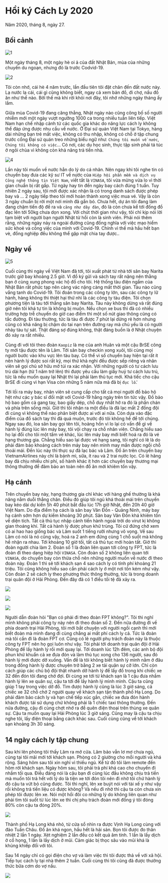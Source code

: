 # Hồi ký Cách Ly 2020

Năm 2020, tháng 8, ngày 27.

## Bối cảnh

![1](1.jpg)

Một ngày tháng 8, một ngày hè oi ả của đất Nhật Bản, mùa của những chuyến du ngoạn, nhưng đó là trước Codvid-19.

![2](2.jpg)

Tôi còn nhớ, cái hè 4 năm trước, lần đầu tiên tôi đặt chân đến đất nước này. Lạ nước lạ cái, cái gì cũng không biết, ngay cả xem bản đồ, đi chợ, nấu đồ ăn như thế nào. Bởi thế mà khi rời khỏi nơi đây, tôi nhớ những ngày tháng ấy lắm.

Giữa mùa Covid-19 đang căng thẳng, Nhật ngày nào cũng công bố số người nhiễm mới một ngày vượt ngưỡng 1000 ca trong nhiều tuần liên tiếp. Việt Nam hạn chế nhập cảnh từ các quốc gia khác do năng lực cách ly không thể đáp ứng được nhu cầu về nước. Ở Đại sứ quán Việt Nam tại Tokyo, hàng dài những bạn trẻ mất việc, không có thu nhập, không có chỗ ở tập chung trước cổng Đại sứ quán treo những biểu ngữ như: `Chúng tôi muốn về nước`, `Chúng tôi không có việc`... Có nơi, các du học sinh, thực tập sinh phải tá túc ở ngôi chùa vì không còn khả năng trả tiền nhà.

![4](4.jpg)

Lần này tôi muốn về nước hẳn do lý do cá nhân. Nên ngay khi tôi nghe tin có chuyến bay đưa các kỹ sư IT về nước của `Hiệp hội phần mềm và dịch vụ Công nghệ thông tin Việt Nam`, viết tắt là `VINASA`, tôi vừa mừng vừa lo vì thời gian chuẩn bị rất gấp. Từ ngày hay tin đến ngày bay cách đúng 1 tuần. Tuy nhiên 2 ngày sau, tôi mới được xác nhận là có trong danh sách được phép bay và ... 2 ngày tiếp theo tôi mới hoàn thành xong việc mua vé. Vậy là còn 3 ngày chuẩn bị rời một nơi mình đã gắn bó. Chưa hết, dự án tôi đang làm đang chậm tiến độ đề ra và `căng như dây đàn`, đó là còn chưa kể tới đống đồ đạc lên tới 50kg chưa dọn xong. Với chút thời gian như vậy, tôi chỉ kịp nói lời tạm biệt với người bạn người Nhật từ hồi còn là sinh viên. Phải nói thêm rằng, những ngày này ra ngoài đường cũng đồng nghĩa với việc mạo hiểm sức khoẻ và công việc của mình với Covid-19. Chính vì thế mà hầu hết bạn vè, đồng nghiệp đều không thể gặp mặt chia tay được..

## Ngày về

![5](5.jpg)

Cuối cùng thì ngày về Việt Nam đã tới, tôi xuất phát từ nhà tới sân bay Narita trước giờ bay khoảng 2.5 giờ. Vì đồ ký gửi và sách tay rất nặng nên thằng bạn ở cùng xung phong vác hộ đồ cho tôi. Hệ thống tàu điện ngầm của Nhật Bản rất phức tạp nên càng vác nặng càng mất thời gian. Tàu nào cũng vắng tanh do Covid-19. Tôi đoán trong các công ty lớn, sau các công ty lữ hành, hàng không thì thiệt hại thứ nhì là các công ty tàu điện. Tôi chọn phương tiện là tàu tới thẳng sân bay Narita. Tàu này không dừng và rất đúng giờ nên tôi khá tự tin là không bị muộn. Nếu chọn xe bus thì đã có nhiều trường hợp trễ chuyến do giờ cao điểm thì một số nút giao thông cũng có tắc đường. Đi tàu thường, tức là tàu đi được 7 phút lại dừng rẻ hơn nhưng cũng có khả năng bị chậm do tai nạn trên đường ray mà chủ yếu là có người nhảy tàu tự sát. Thật đáng sợ đúng không, thật đáng buồn là ở Nhật chuyện đó xảy ra rất nhiều.

Cùng đi với tôi theo đoàn `Kaopiz` là mẹ của anh Huân và một cậu BrSE công ty mới tậu được tên là Lâm. Tới sân bay checkin xong xuôi, tôi cùng mọi người bước vào khu vực lên tàu bay. Có thể vì số chuyến bay hiện tại rất ít nên hành lý được soi rất kỹ, mọi thứ khả nghi đều được sếp riêng và nhân viên sẽ gọi chủ sở hữu mở túi ra xác nhận. Với những người có tư cách lưu trú dài hạn (từ 1 năm trở lên) thì được yêu cầu làm giấy huỷ tư cách lưu trú, tức là nếu muốn quay lại Nhật thì lại phải làm thủ tục mới. Khá tiếc cho cậu BrSE đi cùng vì hạn Visa còn những 5 năm nữa mà đã bị `đục lỗ`.

Tới lối ra máy bay, nhân viên sẽ cung cấp cho tất cả mọi người đồ bảo hộ hệt như các y bác sĩ đối mặt với Covid-19 hằng ngày trên tin tức vậy. Đồ bảo hộ bao gồm cả gang tay, bao giầy dép, chỗ duy nhất hở ra đó là phần chán và phía trên sống mũi. Giờ thì tôi nhận ra một điều là đã lạc mất 2 đồng đội đi cùng vì không thể nào phân biệt được ai với ai nữa. Còn dựa vào đặc điểm của đồ sách tay thì đã quá muộn, trước đó tôi không hề để tới chúng. Ngay sau đó, loa sân bay gọi tên tôi, hoảng hồn vì lo lại có vấn đề gì về hành lý đúng lúc lên máy bay, tôi vội chạy ra chỗ nhân viên. Chẳng hiểu sao họ lại đổi cho tôi một tấm vé khác, lúc lên máy bay mới biết hoá ra đó là vé hạng thương gia. Chẳng hiểu sao lại được vé hạng sang, tôi nghĩ có lẽ là do phải đảm bảo khoảng cách trên máy bay nên mình may mắn được ngồi chỗ thoải mái. Đến lúc này thì thực sự đã lạc bác và Lâm. Đồ ăn trên chuyến bay VietnamAirlines này chỉ là bánh mì, sữa, ít rau và 2 trai nước lọc. Có lẽ hãng bay đã chịu nhiều chi phí, số hành khác ít hơn các chuyến bay thương mại thông thường để đảm bảo an toàn nên đồ ăn mới khiêm tốn vậy.

## Hạ cánh

Trên chuyến bay này, hạng thương gia chỉ khác với hàng ghế thường là khả năng nằm duỗi thẳng chân. Điều đó giúp tôi ngủ khá thoải mái trên chuyến bay kéo dài dự kiến 5h 40 phút bắt đầu lúc 17h giờ Nhật, đến 20h 40 giờ Việt Nam. Do địa điểm hạ cách là sân bay Vân Đồn - Quảng Ninh, máy bay hạ cánh sớm hơn dự kiếm khoảng 30 phút. Sân bay Vân Đồn khá khiêm tốn về diện tích. Tất cả thủ tục nhập cảnh tiến hành ngoài trời do virut kị không gian thoáng khí. Tất cả hành lý được phun khử trùng. Tôi cứ đứng chờ xem có ai hao hao giống bác và Lâm suốt 1 tiếng rưỡi nhưng vô vọng. Về sau Lâm có nói là nó cũng vậy, hoá ra 2 anh em đứng cùng 1 chỗ suốt mà không hề nhận ra nhau. Tới khoảng 10 giờ tối, tất cả thủ tục mới hoàn tất. Giờ thì đoàn người chia làm 2. Đoàn số 1 là đoàn liên quan tới công ty FPT, tức là đoàn đi theo dạng hiệp hội `VINASA`. Còn đoàn số 2 không liên quan tới `VINASA`, do chuyến bay còn thừa chỗ nên những người muốn về nước đi theo đoàn này. Đoàn 1 thì sẽ tới khách sạn 4 sao cách ly có tính phí khoảng 21 triệu. Tôi cũng không hiểu sao cần phải cách ly ở một nơi tốn kém như vậy. Còn đoàn 2 sẽ cách ly theo phương thức thông thường, tức là trong doanh trại quân đội ở Hải Phòng. Đến đây đã có 1 điều tồi tệ đã xảy ra.

![](6.jpg)

![](7.jpg)

![](8.jpg)

Người dẫn đoàn hỏi "Bạn có phải đi theo đoàn FPT không?". Tôi thì nghĩ mình không phải công ty này nên đi theo đoàn số 2. Đến nửa đường đi về phía doanh trại Hải Phòng, tôi mới bắt chuyện với người ngồi cạnh thì mới biết đoàn mà mình đang đi cùng chẳng ai mất phí cách ly cả. Tức là đoàn mà tôi cần đi là đoàn FPT cơ. Cũng có lẽ người phụ trách đoàn này là thuộc công ty FPT nên họ gọi luôn như vậy. Tôi phải tới doanh trại quân đội ở Hải Phòng để lấy hành lý rồi mới quay lại. Tới doanh lúc 12h đêm, các anh bộ đội phun khử khuẩn cả xe đưa đón và làm thủ tục xong cho 136 người, sau đó hành lý mới được dỡ xuống. Vấn đề là tôi không biết hành lý mình nằm ở đâu trong đống hành lý được chuyên trở bằng 2 xe tải quân sự cỡ lớn. Chỉ còn cách giúp các chú bộ đội thật nhanh dỡ hành lý để lấy đồ trong khi chiếc xe 32 đến đón tôi đang chờ đợi. Đi cùng xe tới từ khách sạn là 1 cậu đưa nhầm hành lý lên xe quân sự, cậu ta tới để lấy hành lý mình mình. Cậu ta cũng giúp 1 tay trong việc dỡ đồ. Tìm được hành lý cũng là lúc 3 giờ sáng, cả chiếc xe 32 chỗ chở 2 người quay về khách sạn tận thành phố Hạ Long. Do phải đảm bảo cách ly và hạn chế tiếp xúc gần, chiếc xe đưa đón hành khách được tái sử dụng chứ không phải là 1 chiếc taxi thông thường. Đến nửa đường, cậu đi cùng chợt nhớ ra để quên điện thoại trên thùng xe quân sự. Cậu ta muốn quay lại Hải Phòng lúc 3 giờ sáng. Cũng may là cậu ta chịu nghe tôi, lấy điện thoại bằng cách khác sau. Cuối cùng cũng về tới khách sạn khoảng 3h 30 sáng.

## 14 ngày cách ly tập chung

Sau khi lên phòng tôi thấy Lâm ra mở cửa. Lâm bảo vẫn lơ mơ chưa ngủ, cũng tại tôi mãi mới tới khách sạn. Phòng có 2 giường cho mỗi người và khá rộng. Sáng hôm sau tôi xin nghỉ vì thiếu ngủ. Kể từ đó tôi làm remote đến hôm rời khách sạn. Ngày hôm sau, tôi phải trả phí khá cao cho chuyến đi nhầm tối qua. Điều đáng nói là cậu bạn đi cùng lúc đầu không chịu trả tiền mà muốn tôi trả hết với lý do là tiện xe tới đón tôi nên đi nhờ tôi chứ hành lý đó cậu ta vứt bỏ cũng được. Tôi thì nghĩ, lên xe buýt nói với tài xế y như vậy rồi không trả tiền liệu có được không? Và nếu đi nhờ thì cậu ta còn chưa xin phép tôi được lên xe. Nói một hồi đôi co những lý do không liên quan như phải tìm tôi suốt từ lúc lên xe thì chị phụ trách đoàn mới đồng ý tôi đóng 80% còn cậu ta đóng 20%.

![](9.jpg)

Thành phố Hạ Long khá nhỏ, từ cửa sổ nhìn ra được Vịnh Hạ Long cùng với đảo Tuần Châu. Đồ ăn khá ngon, hầu hết là hải sản. Bọn tôi được đo thân nhiệt 2 lần 1 ngày. Xét nghiệm 2 lần đều có kết quả âm tính. 1 lần là lấy dịch ở cổ họng, 1 lần là lấy dịch ở mũi. Cảm giác bị thọc sâu vào mũi khá là khủng khiếp đối với tôi.

Sau 14 ngày chỉ có gọi điện cho vợ và làm việc thì tôi được thả về với xã hội. Tiếp tục cách ly tại nhà thêm 2 tuần. Cuối cùng thì tôi cũng đã được thưởng thức bữa cơm do vợ nấu.

![](10.png)

